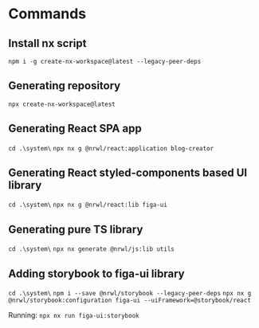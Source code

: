 # Commands

## Install nx script

`npm i -g create-nx-workspace@latest --legacy-peer-deps`

## Generating repository

`npx create-nx-workspace@latest`

## Generating React SPA app

`cd .\system\`
`npx nx g @nrwl/react:application blog-creator`

## Generating React styled-components based UI library

`cd .\system\`
`npx nx g @nrwl/react:lib figa-ui`

## Generating pure TS library

`cd .\system\`
`npx nx generate @nrwl/js:lib utils`

## Adding storybook to figa-ui library

`cd .\system\`
`npm i --save @nrwl/storybook --legacy-peer-deps`
`npx nx g @nrwl/storybook:configuration figa-ui --uiFramework=@storybook/react`

Running: `npx nx run figa-ui:storybook`